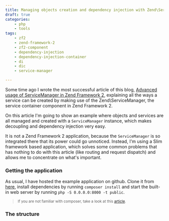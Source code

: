 ```yaml
---
title: Managing objects creation and dependency injection with Zend\ServiceManager
draft: true
categories:
    - php
    - tools
tags:
    - zf2
    - zend-framework-2
    - zf2-component
    - dependency-injection
    - dependency-injection-container
    - di
    - dic
    - service-manager

---
```


Some time ago I wrote the most successful article of this blog, [Advanced usage of ServiceManager in Zend Framework 2](/2014/10/09/advanced-usage-of-service-manager-in-zend-framework-2/), explaining all the ways a service can be created by making use of the Zend\ServiceManager, the service container component in Zend Framework 2.

On this article I'm going to show an example where objects and services are all managed and created with a `ServiceManager` instance, which makes decoupling and dependency injection very easy.
 
It is not a Zend Framework 2 application, because the `ServiceManager` is so integrated there that its power could go unnoticed. Instead, I'm using a Slim framework based application, which solves some common problems that has nothing to do with this article (like routing and request dispatch) and allows me to concentrate on what's important.

### Getting the application

As usual, I have hosted the example application on github. Clone it from [here](), install dependencies by running `composer install` and  start the built-in web server by running `php -S 0.0.0.0:8000 -t public`.

<blockquote>
    <small>If you are not familiar with composer, take a look at this <a href="/2014/07/19/dependency-management-and-autoloading-in-php-projects-with-composer/">article</a>.</small>
</blockquote>

### The structure

